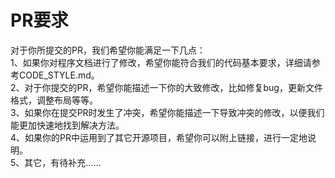 PR要求
==============
对于你所提交的PR，我们希望你能满足一下几点：<br>
1、如果你对程序文档进行了修改，希望你能符合我们的代码基本要求，详细请参考CODE_STYLE.md。<br>
2、对于你提交的PR，希望你能描述一下你的大致修改，比如修复bug，更新文件格式，调整布局等等。<br>
3、如果你在提交PR时发生了冲突，希望你能描述一下导致冲突的修改，以便我们能更加快速地找到解决方法。<br>
4、如果你的PR中运用到了其它开源项目，希望你可以附上链接，进行一定地说明。<br>
5、其它，有待补充……
